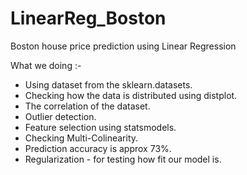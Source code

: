 # LinearReg_Boston
Boston house price prediction using Linear Regression

What we doing :-
* Using dataset from the sklearn.datasets.
* Checking how the data is distributed using distplot.
* The correlation of the dataset.
* Outlier detection.
* Feature selection using statsmodels.
* Checking Multi-Colinearity.
* Prediction accuracy is approx 73%.
* Regularization - for testing how fit our model is.
